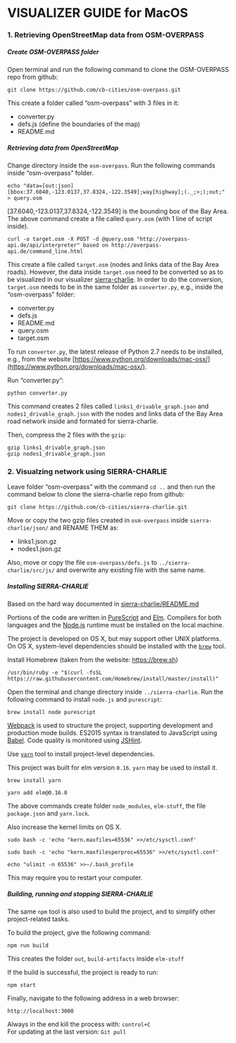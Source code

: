 VISUALIZER GUIDE for MacOS
======

### 1. Retrieving OpenStreetMap data from OSM-OVERPASS

##### Create OSM-OVERPASS folder  

Open terminal and run the following command to clone the OSM-OVERPASS repo from github:  

`git clone https://github.com/cb-cities/osm-overpass.git`  

This create a folder called “osm-overpass” with 3 files in it:
- converter.py  
- defs.js (define the boundaries of the map)  
- README.md

##### Retrieving data from OpenStreetMap
Change directory inside the `osm-overpass`. Run the following commands inside “osm-overpass”  folder. 

`echo "data=[out:json][bbox:37.6040,-123.0137,37.8324,-122.3549];way[highway];(._;>;);out;" > query.osm`  

[37.6040,-123.0137,37.8324,-122.3549] is the bounding box of the Bay Area. The above command create a file called `query.osm` (with 1 line of script inside).

`curl -o target.osm -X POST -d @query.osm "http://overpass-api.de/api/interpreter" based on http://overpass-api.de/command_line.html`  

This create a file called `target.osm` (nodes and links data of the Bay Area roads). However, the data inside `target.osm` need to be converted so as to be visualized in our visualizer [sierra-charlie](https://github.com/cb-cities/sierra-charlie). In order to do the conversion, `target.osm` needs to be in the same folder as `converter.py`, e.g., inside the “osm-overpass” folder:  
- converter.py
- defs.js
- README.md
- query.osm
- target.osm  

To run `converter.py`, the latest release of Python 2.7 needs to be installed, e.g., from the website [https://www.python.org/downloads/mac-osx/](https://www.python.org/downloads/mac-osx/).

Run “converter.py”:  

`python converter.py`  

This command creates 2 files called `links1_drivable_graph.json` and `nodes1_drivable_graph.json` with the nodes and links data of the Bay Area road network inside and formated for sierra-charlie.  

Then, compress the 2 files with the `gzip`:  

`gzip links1_drivable_graph.json`  
`gzip nodes1_drivable_graph.json`



### 2. Visualzing network using SIERRA-CHARLIE  

Leave folder “osm-overpass” with the command `cd ..` and then run the command below to clone the sierra-charlie repo from github:  

`git clone https://github.com/cb-cities/sierra-charlie.git`    

Move or copy the two gzip files created in `osm-overpass` inside `sierra-charlie/json/` and RENAME THEM as:
- links1.json.gz
- nodes1.json.gz

Also, move or copy the file `osm-overpass/defs.js` to `../sierra-charlie/src/js/` and overwrite any existing file with the same name.

##### Installing SIERRA-CHARLIE

Based on the hard way documented in [sierra-charlie/README.md](https://github.com/cb-cities/sierra-charlie/blob/master/README.md)

Portions of the code are written in [PureScript](http://www.purescript.org/) and [Elm](http://elm-lang.org/).  Compilers for both languages and the [Node.js](https://nodejs.org/) runtime must be installed on the local machine.

The project is developed on OS X, but may support other UNIX platforms.  On OS X, system-level dependencies should be installed with the [`brew`](http://brew.sh/) tool.  

Install Homebrew (taken from the website: https://brew.sh)

`/usr/bin/ruby -e "$(curl -fsSL https://raw.githubusercontent.com/Homebrew/install/master/install)"`

Open the terminal and change directory inside `../sierra-charlie`. Run the following command to install `node.js` and `purescript`: 

`brew install node purescript`  

[Webpack](https://webpack.github.io/) is used to structure the project, supporting development and production mode builds.  ES2015 syntax is translated to JavaScript using [Babel](http://babeljs.io/).  Code quality is monitored using [JSHint](http://jshint.com/).

Use [`yarn`](https://yarnpkg.com/lang/en/) tool to install project-level dependencies.

This project was built for elm version `0.16`. `yarn` may be used to install it.  

`brew install yarn`  

`yarn add elm@0.16.0`  

The above commands create folder `node_modules`, `elm-stuff`, the file `package.json` and `yarn.lock`. 

Also increase the kernel limits on OS X.  

`sudo bash -c 'echo "kern.maxfiles=65536" >>/etc/sysctl.conf'`  

`sudo bash -c 'echo "kern.maxfilesperproc=65536" >>/etc/sysctl.conf'`  

`echo "ulimit -n 65536" >>~/.bash_profile`  

This may require you to restart your computer.  

##### Building, running and stopping SIERRA-CHARLIE

The same `npm` tool is also used to build the project, and to simplify other project-related tasks.  

To build the project, give the following command:  

`npm run build`

This creates the folder `out`, `build-artifacts` inside `elm-stuff`

If the build is successful, the project is ready to run:

`npm start`  

Finally, navigate to the following address in a web browser:  

`http://localhost:3000`  

Always in the end kill the process with: `control+C`  
For updating at the last version: `Git pull`  


